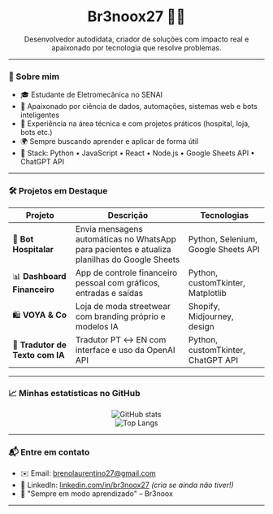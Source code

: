 <h1 align="center">Br3noox27 👨‍💻</h1>

<p align="center">
  Desenvolvedor autodidata, criador de soluções com impacto real e apaixonado por tecnologia que resolve problemas.
</p>

---

### 🚀 Sobre mim
- 🎓 Estudante de Eletromecânica no SENAI
- 🧠 Apaixonado por ciência de dados, automações, sistemas web e bots inteligentes
- 💼 Experiência na área técnica e com projetos práticos (hospital, loja, bots etc.)
- 🌍 Sempre buscando aprender e aplicar de forma útil
- 🧰 Stack: Python • JavaScript • React • Node.js • Google Sheets API • ChatGPT API

---

### 🛠️ Projetos em Destaque

| Projeto | Descrição | Tecnologias |
|--------|-----------|-------------|
| 💬 **Bot Hospitalar** | Envia mensagens automáticas no WhatsApp para pacientes e atualiza planilhas do Google Sheets | Python, Selenium, Google Sheets API |
| 📊 **Dashboard Financeiro** | App de controle financeiro pessoal com gráficos, entradas e saídas | Python, customTkinter, Matplotlib |
| 🛍️ **VOYA & Co** | Loja de moda streetwear com branding próprio e modelos IA | Shopify, Midjourney, design |
| 📱 **Tradutor de Texto com IA** | Tradutor PT ↔ EN com interface e uso da OpenAI API | Python, customTkinter, ChatGPT API |

---

### 📈 Minhas estatísticas no GitHub
<p align="center">
  <img src="https://github-readme-stats.vercel.app/api?username=Br3noox27&show_icons=true&theme=radical" alt="GitHub stats" />
  <br/>
  <img src="https://github-readme-stats.vercel.app/api/top-langs/?username=Br3noox27&layout=compact&theme=radical" alt="Top Langs" />
</p>

---

### 📬 Entre em contato
- ✉️ Email: brenolaurentino27@gmail.com  
- 💼 LinkedIn: [linkedin.com/in/br3noox27](https://linkedin.com/in/br3noox27) *(cria se ainda não tiver!)*  
- 🧠 "Sempre em modo aprendizado" – Br3noox

---
